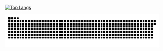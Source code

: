 [![Top Langs](https://github-readme-stats.vercel.app/api/top-langs/?username=tapipipipi
)](https://github.com/anuraghazra/github-readme-stats)

<picture>
  <source media="(prefers-color-scheme: dark)" srcset="https://raw.githubusercontent.com/obregonia1/obregonia1/master/img/snake-dark.svg">
  <source media="(prefers-color-scheme: light)" srcset="https://raw.githubusercontent.com/obregonia1/obregonia1/master/img/snake.svg">
  <img alt="github contribution grid snake animation" src="https://raw.githubusercontent.com/obregonia1/obregonia1/master/img/snake.svg">
</picture>

